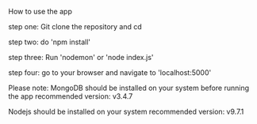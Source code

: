 How to use the app

step one: Git clone the repository and cd 

step two: do 'npm install'

step three: Run 'nodemon' or 'node index.js'

step four: go to your browser and navigate to 'localhost:5000'

Please note: 
MongoDB should be installed on your system before running the app 
recommended version: v3.4.7

Nodejs should be installed on your system 
recommended version: v9.7.1
